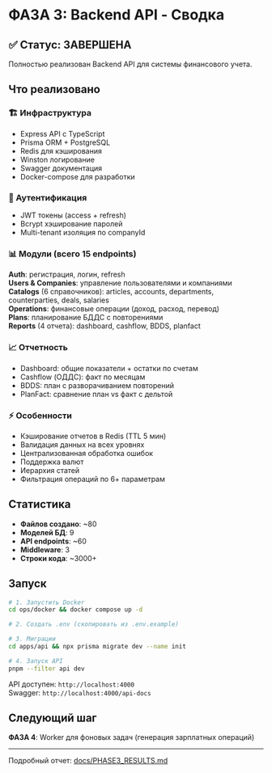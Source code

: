 # ФАЗА 3: Backend API - Сводка

## ✅ Статус: ЗАВЕРШЕНА

Полностью реализован Backend API для системы финансового учета.

## Что реализовано

### 🏗 Инфраструктура

- Express API с TypeScript
- Prisma ORM + PostgreSQL
- Redis для кэширования
- Winston логирование
- Swagger документация
- Docker-compose для разработки

### 🔐 Аутентификация

- JWT токены (access + refresh)
- Bcrypt хэширование паролей
- Multi-tenant изоляция по companyId

### 📊 Модули (всего 15 endpoints)

**Auth**: регистрация, логин, refresh  
**Users & Companies**: управление пользователями и компаниями  
**Catalogs** (6 справочников): articles, accounts, departments, counterparties, deals, salaries  
**Operations**: финансовые операции (доход, расход, перевод)  
**Plans**: планирование БДДС с повторениями  
**Reports** (4 отчета): dashboard, cashflow, BDDS, planfact

### 📈 Отчетность

- Dashboard: общие показатели + остатки по счетам
- Cashflow (ОДДС): факт по месяцам
- BDDS: план с разворачиванием повторений
- PlanFact: сравнение план vs факт с дельтой

### ⚡ Особенности

- Кэширование отчетов в Redis (TTL 5 мин)
- Валидация данных на всех уровнях
- Централизованная обработка ошибок
- Поддержка валют
- Иерархия статей
- Фильтрация операций по 6+ параметрам

## Статистика

- **Файлов создано**: ~80
- **Моделей БД**: 9
- **API endpoints**: ~60
- **Middleware**: 3
- **Строки кода**: ~3000+

## Запуск

```bash
# 1. Запустить Docker
cd ops/docker && docker compose up -d

# 2. Создать .env (скопировать из .env.example)

# 3. Миграции
cd apps/api && npx prisma migrate dev --name init

# 4. Запуск API
pnpm --filter api dev
```

API доступен: `http://localhost:4000`  
Swagger: `http://localhost:4000/api-docs`

## Следующий шаг

**ФАЗА 4**: Worker для фоновых задач (генерация зарплатных операций)

---

Подробный отчет: [docs/PHASE3_RESULTS.md](docs/PHASE3_RESULTS.md)

